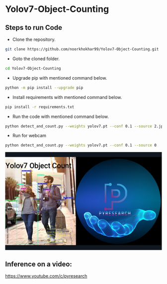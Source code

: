 # Yolov7-Object-Counting


## Steps to run Code
- Clone the repository.
```sh
git clone https://github.com/noorkhokhar99/Yolov7-Object-Counting.git
```
- Goto the cloned folder.
```sh
cd Yolov7-Object-Counting
```
- Upgrade pip with mentioned command below.
```sh
python -m pip install --upgrade pip
```
- Install requirements with mentioned command below.
```sh
pip install -r requirements.txt
```
- Run the code with mentioned command below.

```sh
python detect_and_count.py --weights yolov7.pt --conf 0.1 --source 2.jpeg
```

- Run for webcam

```sh
python detect_and_count.py --weights yolov7.pt --conf 0.1 --source 0
```

![](./showcase.png)

## Inference on a video:
https://www.youtube.com/c/pyresearch


